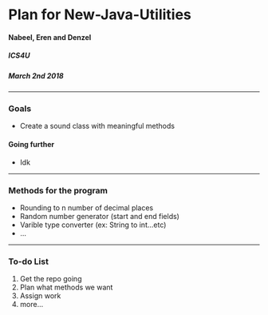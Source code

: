 # Plan for New-Java-Utilities

#### Nabeel, Eren and Denzel
##### ICS4U
##### March 2nd 2018

---

### Goals
* Create a sound class with meaningful methods

#### Going further
* Idk

---

### Methods for the program
* Rounding to n number of decimal places
* Random number generator (start and end fields)
* Varible type converter (ex: String to int...etc)
* ...

---

### To-do List
1. Get the repo going
2. Plan what methods we want
3. Assign work
4. more...
